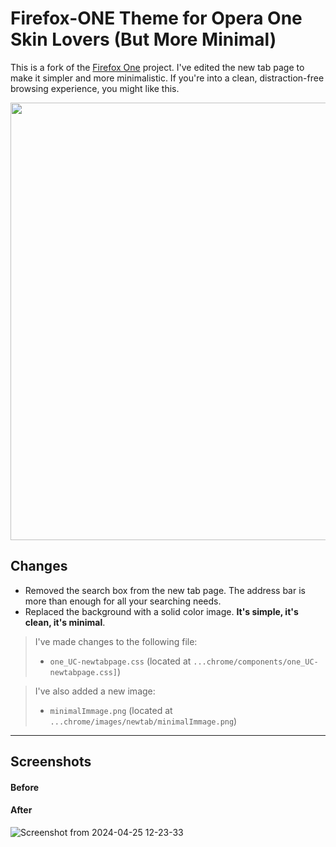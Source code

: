 # Firefox-ONE Theme for Opera One Skin Lovers (But More Minimal)

This is a fork of the [Firefox One](https://github.com/Godiesc/firefox-one) project. I've edited the new tab page to make it simpler and more minimalistic. If you're into a clean, distraction-free browsing experience, you might like this.

<img src = "https://github.com/rimaout/firefox-one-NewMinimalTab/assets/116072651/0d98fe2e-bcd4-4093-bde8-010577e6854b" width="700" />


## Changes

- Removed the search box from the new tab page. The address bar is more than enough for all your searching needs.
- Replaced the background with a solid color image. **It's simple, it's clean, it's minimal**.

>I've made changes to the following file:
>- `one_UC-newtabpage.css` (located at `...chrome/components/one_UC-newtabpage.css]`)

>I've also added a new image:
>- `minimalImmage.png` (located at `...chrome/images/newtab/minimalImmage.png`)

---

## Screenshots
#### Before


#### After
![Screenshot from 2024-04-25 12-23-33](https://github.com/rimaout/firefox-one-NewMinimalTab/assets/116072651/2bbd3629-1dc4-4920-840c-791130cdb188)

